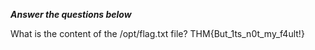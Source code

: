 ___Answer the questions below___

What is the content of the /opt/flag.txt file?
	THM{But_1ts_n0t_my_f4ult!}
